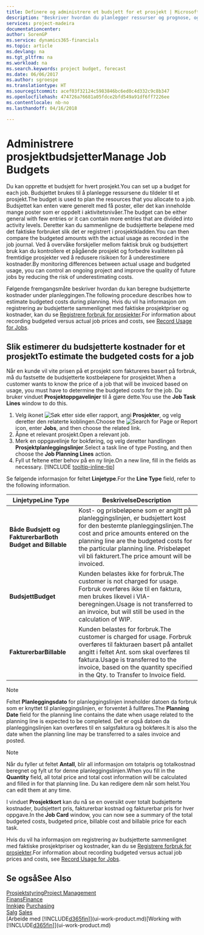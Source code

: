 ```yaml
---
title: Definere og administrere et budsjett for et prosjekt | Microsoft-dokumentasjon
description: "Beskriver hvordan du planlegger ressurser og prognose, og styrer prosjektkostnader ved å definere et budsjett for hvert prosjekt."
services: project-madeira
documentationcenter: 
author: SorenGP
ms.service: dynamics365-financials
ms.topic: article
ms.devlang: na
ms.tgt_pltfrm: na
ms.workload: na
ms.search.keywords: project budget, forecast
ms.date: 06/06/2017
ms.author: sgroespe
ms.translationtype: HT
ms.sourcegitcommit: acef03f32124c5983846bc6ed0c4d332c9c8b347
ms.openlocfilehash: 474726a76681a05fdce2bfd549a91df6ff7226ee
ms.contentlocale: nb-no
ms.lasthandoff: 04/16/2018

---
```

# <a name="manage-job-budgets"></a><span data-ttu-id="385be-103">Administrere prosjektbudsjetter</span><span class="sxs-lookup"><span data-stu-id="385be-103">Manage Job Budgets</span></span>
<span data-ttu-id="385be-104">Du kan opprette et budsjett for hvert prosjekt.</span><span class="sxs-lookup"><span data-stu-id="385be-104">You can set up a budget for each job.</span></span> <span data-ttu-id="385be-105">Budsjettet brukes til å planlegge ressursene du tildeler til et prosjekt.</span><span class="sxs-lookup"><span data-stu-id="385be-105">The budget is used to plan the resources that you allocate to a job.</span></span> <span data-ttu-id="385be-106">Budsjettet kan enten være generelt med få poster, eller det kan inneholde mange poster som er oppdelt i aktivitetsnivåer.</span><span class="sxs-lookup"><span data-stu-id="385be-106">The budget can be either general with few entries or it can contain more entries that are divided into activity levels.</span></span> <span data-ttu-id="385be-107">Deretter kan du sammenligne de budsjetterte beløpene med det faktiske forbruket slik det er registrert i prosjektkladden.</span><span class="sxs-lookup"><span data-stu-id="385be-107">You can then compare the budgeted amounts with the actual usage as recorded in the job journal.</span></span> <span data-ttu-id="385be-108">Ved å overvåke forskjeller mellom faktisk bruk og budsjettert bruk kan du kontrollere et pågående prosjekt og forbedre kvaliteten på fremtidige prosjekter ved å redusere risikoen for å underestimere kostnader.</span><span class="sxs-lookup"><span data-stu-id="385be-108">By monitoring differences between actual usage and budgeted usage, you can control an ongoing project and improve the quality of future jobs by reducing the risk of underestimating costs.</span></span>

<span data-ttu-id="385be-109">Følgende fremgangsmåte beskriver hvordan du kan beregne budsjetterte kostnader under planleggingen.</span><span class="sxs-lookup"><span data-stu-id="385be-109">The following procedure describes how to estimate budgeted costs during planning.</span></span> <span data-ttu-id="385be-110">Hvis du vil ha informasjon om registrering av budsjetterte sammenlignet med faktiske prosjektpriser og kostnader, kan du se [Registrere forbruk for prosjekter](projects-how-record-job-usage.md).</span><span class="sxs-lookup"><span data-stu-id="385be-110">For information about recording budgeted versus actual job prices and costs, see [Record Usage for Jobs](projects-how-record-job-usage.md).</span></span>  

## <a name="JobBudgetCosts"></a> <span data-ttu-id="385be-111">Slik estimerer du budsjetterte kostnader for et prosjekt</span><span class="sxs-lookup"><span data-stu-id="385be-111">To estimate the budgeted costs for a job</span></span>
<span data-ttu-id="385be-112">Når en kunde vil vite prisen på et prosjekt som faktureres basert på forbruk, må du fastsette de budsjetterte kostbeløpene for prosjektet.</span><span class="sxs-lookup"><span data-stu-id="385be-112">When a customer wants to know the price of a job that will be invoiced based on usage, you must have to determine the budgeted costs for the job.</span></span> <span data-ttu-id="385be-113">Du bruker vinduet **Prosjektoppgavelinjer** til å gjøre dette.</span><span class="sxs-lookup"><span data-stu-id="385be-113">You use the **Job Task Lines** window to do this.</span></span>

1. <span data-ttu-id="385be-114">Velg ikonet ![Søk etter side eller rapport](media/ui-search/search_small.png "Søk etter side eller rapport"), angi **Prosjekter**, og velg deretter den relaterte koblingen.</span><span class="sxs-lookup"><span data-stu-id="385be-114">Choose the ![Search for Page or Report](media/ui-search/search_small.png "Search for Page or Report icon") icon, enter **Jobs**, and then choose the related link.</span></span>  
2. <span data-ttu-id="385be-115">Åpne et relevant prosjekt.</span><span class="sxs-lookup"><span data-stu-id="385be-115">Open a relevant job.</span></span>
3. <span data-ttu-id="385be-116">Merk en oppgavelinje for bokføring, og velg deretter handlingen **Prosjektplanleggingslinjer**.</span><span class="sxs-lookup"><span data-stu-id="385be-116">Select a task line of type Posting, and then choose the **Job Planning Lines** action.</span></span>
4. <span data-ttu-id="385be-117">Fyll ut feltene etter behov på en ny linje.</span><span class="sxs-lookup"><span data-stu-id="385be-117">On a new line, fill in the fields as necessary.</span></span> [!INCLUDE [tooltip-inline-tip](includes/tooltip-inline-tip_md.md)]   

<span data-ttu-id="385be-118">Se følgende informasjon for feltet **Linjetype**.</span><span class="sxs-lookup"><span data-stu-id="385be-118">For the **Line Type** field, refer to the following information.</span></span>  

| <span data-ttu-id="385be-119">Linjetype</span><span class="sxs-lookup"><span data-stu-id="385be-119">Line Type</span></span> | <span data-ttu-id="385be-120">Beskrivelse</span><span class="sxs-lookup"><span data-stu-id="385be-120">Description</span></span> |
| --- | --- |
| <span data-ttu-id="385be-121">**Både Budsjett og Fakturerbar**</span><span class="sxs-lookup"><span data-stu-id="385be-121">**Both Budget and Billable**</span></span> |<span data-ttu-id="385be-122">Kost- og prisbeløpene som er angitt på planleggingslinjen, er budsjettert kost for den bestemte planleggingslinjen.</span><span class="sxs-lookup"><span data-stu-id="385be-122">The cost and price amounts entered on the planning line are the budgeted costs for the particular planning line.</span></span> <span data-ttu-id="385be-123">Prisbeløpet vil bli fakturert.</span><span class="sxs-lookup"><span data-stu-id="385be-123">The price amount will be invoiced.</span></span> |
| <span data-ttu-id="385be-124">**Budsjett**</span><span class="sxs-lookup"><span data-stu-id="385be-124">**Budget**</span></span> |<span data-ttu-id="385be-125">Kunden belastes ikke for forbruk.</span><span class="sxs-lookup"><span data-stu-id="385be-125">The customer is not charged for usage.</span></span> <span data-ttu-id="385be-126">Forbruk overføres ikke til en faktura, men brukes likevel i VIA-beregningen.</span><span class="sxs-lookup"><span data-stu-id="385be-126">Usage is not transferred to an invoice, but will still be used in the calculation of WIP.</span></span> |
| <span data-ttu-id="385be-127">**Fakturerbar**</span><span class="sxs-lookup"><span data-stu-id="385be-127">**Billable**</span></span> |<span data-ttu-id="385be-128">Kunden belastes for forbruk.</span><span class="sxs-lookup"><span data-stu-id="385be-128">The customer is charged for usage.</span></span> <span data-ttu-id="385be-129">Forbruk overføres til fakturaen basert på antallet angitt i feltet Ant. som skal overføres til faktura.</span><span class="sxs-lookup"><span data-stu-id="385be-129">Usage is transferred to the invoice, based on the quantity specified in the Qty. to Transfer to Invoice field.</span></span> |

> [!NOTE]  
>   <span data-ttu-id="385be-130">Feltet **Planleggingsdato** for planleggingslinjen inneholder datoen da forbruk som er knyttet til planleggingslinjen, er forventet å fullføres.</span><span class="sxs-lookup"><span data-stu-id="385be-130">The **Planning Date** field for the planning line contains the date when usage related to the planning line is expected to be completed.</span></span> <span data-ttu-id="385be-131">Det er også datoen da planleggingslinjen kan overføres til en salgsfaktura og bokføres.</span><span class="sxs-lookup"><span data-stu-id="385be-131">It is also the date when the planning line may be transferred to a sales invoice and posted.</span></span>  

> [!NOTE]  
>   <span data-ttu-id="385be-132">Når du fyller ut feltet **Antall**, blir all informasjon om totalpris og totalkostnad beregnet og fylt ut for denne planleggingslinjen.</span><span class="sxs-lookup"><span data-stu-id="385be-132">When you fill in the **Quantity** field, all total price and total cost information will be calculated and filled in for that planning line.</span></span> <span data-ttu-id="385be-133">Du kan redigere dem når som helst.</span><span class="sxs-lookup"><span data-stu-id="385be-133">You can edit them at any time.</span></span>

<span data-ttu-id="385be-134">I vinduet **Prosjektkort** kan du nå se en oversikt over totalt budsjetterte kostnader, budsjettert pris, fakturerbar kostnad og fakturerbar pris for hver oppgave.</span><span class="sxs-lookup"><span data-stu-id="385be-134">In the **Job Card** window, you can now see a summary of the total budgeted costs, budgeted price, billable cost and billable price for each task.</span></span>

<span data-ttu-id="385be-135">Hvis du vil ha informasjon om registrering av budsjetterte sammenlignet med faktiske prosjektpriser og kostnader, kan du se [Registrere forbruk for prosjekter](projects-how-record-job-usage.md).</span><span class="sxs-lookup"><span data-stu-id="385be-135">For information about recording budgeted versus actual job prices and costs, see [Record Usage for Jobs](projects-how-record-job-usage.md).</span></span>

## <a name="see-also"></a><span data-ttu-id="385be-136">Se også</span><span class="sxs-lookup"><span data-stu-id="385be-136">See Also</span></span>
[<span data-ttu-id="385be-137">Prosjektstyring</span><span class="sxs-lookup"><span data-stu-id="385be-137">Project Management</span></span>](projects-manage-projects.md)  
[<span data-ttu-id="385be-138">Finans</span><span class="sxs-lookup"><span data-stu-id="385be-138">Finance</span></span>](finance.md)  
<span data-ttu-id="385be-139">[Innkjøp](purchasing-manage-purchasing.md)       </span><span class="sxs-lookup"><span data-stu-id="385be-139">[Purchasing](purchasing-manage-purchasing.md)       </span></span>  
<span data-ttu-id="385be-140">[Salg](sales-manage-sales.md)    </span><span class="sxs-lookup"><span data-stu-id="385be-140">[Sales](sales-manage-sales.md)    </span></span>  
<span data-ttu-id="385be-141">[Arbeide med [!INCLUDE[d365fin](includes/d365fin_md.md)]](ui-work-product.md)</span><span class="sxs-lookup"><span data-stu-id="385be-141">[Working with [!INCLUDE[d365fin](includes/d365fin_md.md)]](ui-work-product.md)</span></span>  

